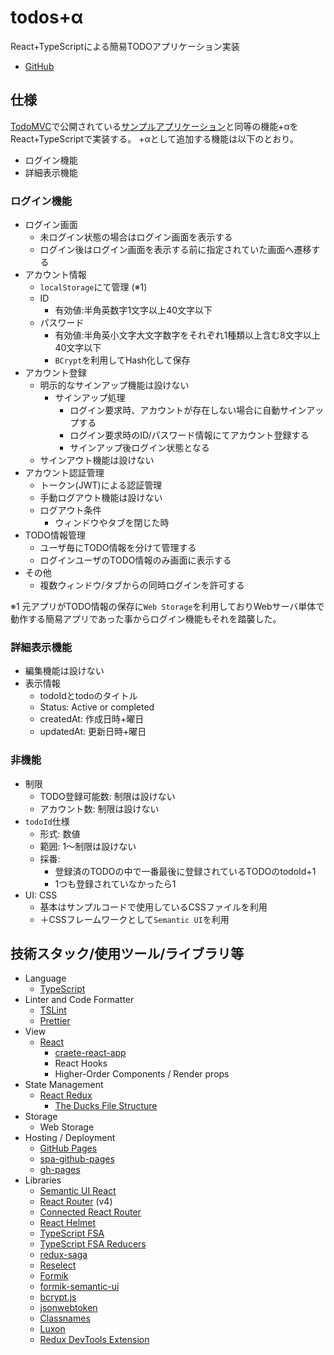 # todos+α
React+TypeScriptによる簡易TODOアプリケーション実装

- [GitHub](https://github.com/shotakick/todos)

## 仕様
[TodoMVC](http://todomvc.com/)で公開されている[サンプルアプリケーション](http://todomvc.com/examples/react/#/)と同等の機能+αをReact+TypeScriptで実装する。
+αとして追加する機能は以下のとおり。
- ログイン機能
- 詳細表示機能

### ログイン機能
- ログイン画面
  - 未ログイン状態の場合はログイン画面を表示する
  - ログイン後はログイン画面を表示する前に指定されていた画面へ遷移する
- アカウント情報
  - `localStorage`にて管理 (※1)
  - ID
    - 有効値:半角英数字1文字以上40文字以下
  - パスワード
    - 有効値:半角英小文字大文字数字をそれぞれ1種類以上含む8文字以上40文字以下
    - `BCrypt`を利用してHash化して保存
- アカウント登録
  - 明示的なサインアップ機能は設けない
    - サインアップ処理
      - ログイン要求時、アカウントが存在しない場合に自動サインアップする
      - ログイン要求時のID/パスワード情報にてアカウント登録する
      - サインアップ後ログイン状態となる
  - サインアウト機能は設けない
- アカウント認証管理
  - トークン(JWT)による認証管理
  - 手動ログアウト機能は設けない
  - ログアウト条件
    - ウィンドウやタブを閉じた時
- TODO情報管理
  - ユーザ毎にTODO情報を分けて管理する
  - ログインユーザのTODO情報のみ画面に表示する
- その他
  - 複数ウィンドウ/タブからの同時ログインを許可する

※1 元アプリがTODO情報の保存に`Web Storage`を利用しておりWebサーバ単体で動作する簡易アプリであった事からログイン機能もそれを踏襲した。

### 詳細表示機能
- 編集機能は設けない
- 表示情報
  - todoIdとtodoのタイトル
  - Status: Active or completed
  - createdAt: 作成日時+曜日
  - updatedAt: 更新日時+曜日

### 非機能
- 制限
  - TODO登録可能数: 制限は設けない
  - アカウント数: 制限は設けない
- `todoId`仕様
  - 形式: 数値
  - 範囲: 1～制限は設けない
  - 採番:
    - 登録済のTODOの中で一番最後に登録されているTODOのtodoId+1
    - 1つも登録されていなかったら1
- UI: CSS
  - 基本はサンプルコードで使用しているCSSファイルを利用
  - ＋CSSフレームワークとして`Semantic UI`を利用

## 技術スタック/使用ツール/ライブラリ等
- Language
  - [TypeScript](https://www.typescriptlang.org/)
- Linter and Code Formatter
  - [TSLint](https://palantir.github.io/tslint/)
  - [Prettier](https://prettier.io/)
- View
  - [React](https://reactjs.org/)
    - [craete-react-app](https://github.com/facebook/create-react-app)
    - React Hooks
    - Higher-Order Components / Render props
- State Management
  - [React Redux](https://react-redux.js.org/)
    - [The Ducks File Structure](https://medium.com/@scbarrus/the-ducks-file-structure-for-redux-d63c41b7035c)
- Storage
  - Web Storage
- Hosting / Deployment
  - [GitHub Pages](https://pages.github.com/)
  - [spa-github-pages](https://github.com/rafrex/spa-github-pages)
  - [gh-pages](https://github.com/tschaub/gh-pages)
- Libraries
  - [Semantic UI React](https://react.semantic-ui.com/)
  - [React Router](https://github.com/ReactTraining/react-router) (v4)
  - [Connected React Router](https://github.com/supasate/connected-react-router)
  - [React Helmet](https://github.com/nfl/react-helmet)
  - [TypeScript FSA](https://github.com/aikoven/typescript-fsa)
  - [TypeScript FSA Reducers](https://github.com/dphilipson/typescript-fsa-reducers)
  - [redux-saga](https://github.com/redux-saga/redux-saga/blob/master/README_ja.md)
  - [Reselect](https://github.com/reduxjs/reselect)
  - [Formik](https://jaredpalmer.com/formik/)
  - [formik-semantic-ui](https://github.com/turner-industries/formik-semantic-ui)
  - [bcrypt.js](https://github.com/dcodeIO/bcrypt.js)
  - [jsonwebtoken](https://github.com/auth0/node-jsonwebtoken)
  - [Classnames](https://github.com/JedWatson/classnames)
  - [Luxon](https://moment.github.io/luxon/)
  - [Redux DevTools Extension](https://github.com/zalmoxisus/redux-devtools-extension)
